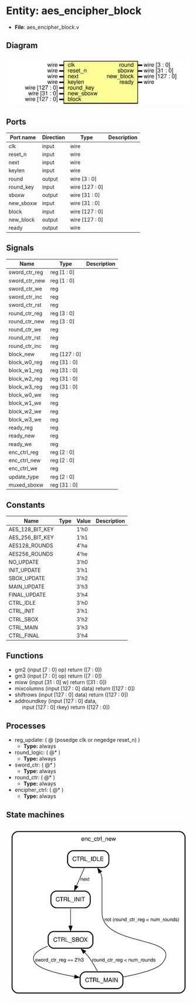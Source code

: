 
# Entity: aes_encipher_block 
- **File**: aes_encipher_block.v

## Diagram
![Diagram](aes_encipher_block.svg "Diagram")
## Ports

| Port name | Direction | Type           | Description |
| --------- | --------- | -------------- | ----------- |
| clk       | input     | wire           |             |
| reset_n   | input     | wire           |             |
| next      | input     | wire           |             |
| keylen    | input     | wire           |             |
| round     | output    | wire [3 : 0]   |             |
| round_key | input     | wire [127 : 0] |             |
| sboxw     | output    | wire [31 : 0]  |             |
| new_sboxw | input     | wire  [31 : 0] |             |
| block     | input     | wire [127 : 0] |             |
| new_block | output    | wire [127 : 0] |             |
| ready     | output    | wire           |             |

## Signals

| Name          | Type          | Description |
| ------------- | ------------- | ----------- |
| sword_ctr_reg | reg [1 : 0]   |             |
| sword_ctr_new | reg [1 : 0]   |             |
| sword_ctr_we  | reg           |             |
| sword_ctr_inc | reg           |             |
| sword_ctr_rst | reg           |             |
| round_ctr_reg | reg [3 : 0]   |             |
| round_ctr_new | reg [3 : 0]   |             |
| round_ctr_we  | reg           |             |
| round_ctr_rst | reg           |             |
| round_ctr_inc | reg           |             |
| block_new     | reg [127 : 0] |             |
| block_w0_reg  | reg [31 : 0]  |             |
| block_w1_reg  | reg [31 : 0]  |             |
| block_w2_reg  | reg [31 : 0]  |             |
| block_w3_reg  | reg [31 : 0]  |             |
| block_w0_we   | reg           |             |
| block_w1_we   | reg           |             |
| block_w2_we   | reg           |             |
| block_w3_we   | reg           |             |
| ready_reg     | reg           |             |
| ready_new     | reg           |             |
| ready_we      | reg           |             |
| enc_ctrl_reg  | reg [2 : 0]   |             |
| enc_ctrl_new  | reg [2 : 0]   |             |
| enc_ctrl_we   | reg           |             |
| update_type   | reg [2 : 0]   |             |
| muxed_sboxw   | reg [31 : 0]  |             |

## Constants

| Name            | Type | Value | Description |
| --------------- | ---- | ----- | ----------- |
| AES_128_BIT_KEY |      | 1'h0  |             |
| AES_256_BIT_KEY |      | 1'h1  |             |
| AES128_ROUNDS   |      | 4'ha  |             |
| AES256_ROUNDS   |      | 4'he  |             |
| NO_UPDATE       |      | 3'h0  |             |
| INIT_UPDATE     |      | 3'h1  |             |
| SBOX_UPDATE     |      | 3'h2  |             |
| MAIN_UPDATE     |      | 3'h3  |             |
| FINAL_UPDATE    |      | 3'h4  |             |
| CTRL_IDLE       |      | 3'h0  |             |
| CTRL_INIT       |      | 3'h1  |             |
| CTRL_SBOX       |      | 3'h2  |             |
| CTRL_MAIN       |      | 3'h3  |             |
| CTRL_FINAL      |      | 3'h4  |             |

## Functions
- gm2 <font id="function_arguments">(input [7 : 0] op)</font> <font id="function_return">return ([7 : 0])</font>
- gm3 <font id="function_arguments">(input [7 : 0] op)</font> <font id="function_return">return ([7 : 0])</font>
- mixw <font id="function_arguments">(input [31 : 0] w)</font> <font id="function_return">return ([31 : 0])</font>
- mixcolumns <font id="function_arguments">(input [127 : 0] data)</font> <font id="function_return">return ([127 : 0])</font>
- shiftrows <font id="function_arguments">(input [127 : 0] data)</font> <font id="function_return">return ([127 : 0])</font>
- addroundkey <font id="function_arguments">(input [127 : 0] data,<br><span style="padding-left:20px"> input [127 : 0] rkey)</font> <font id="function_return">return ([127 : 0])</font>

## Processes
- reg_update: ( @ (posedge clk or negedge reset_n) )
  - **Type:** always
- round_logic: ( @* )
  - **Type:** always
- sword_ctr: ( @* )
  - **Type:** always
- round_ctr: ( @* )
  - **Type:** always
- encipher_ctrl: ( @* )
  - **Type:** always

## State machines

![Diagram_state_machine_0]( fsm_aes_encipher_block_00.svg "Diagram")